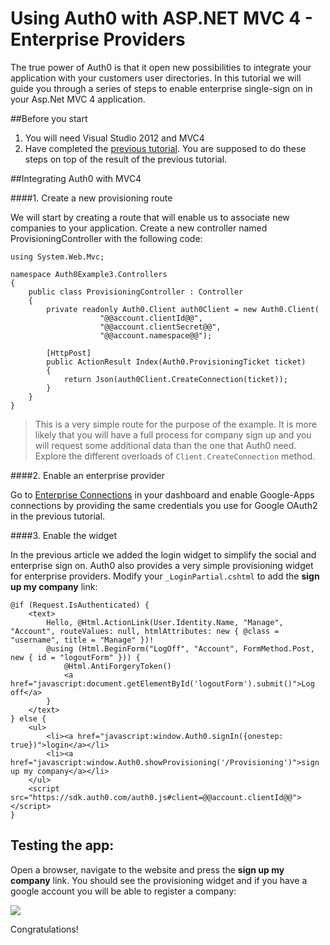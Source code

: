 # Using Auth0 with ASP.NET MVC 4 - Enterprise Providers

The true power of Auth0 is that it open new possibilities to integrate your application with your customers user directories. In this tutorial we will guide you through a series of steps to enable enterprise single-sign on in your Asp.Net MVC 4 application. 

##Before you start

1. You will need Visual Studio 2012 and MVC4
2. Have completed the [previous tutorial](/mvc-tutorial). You are supposed to do these steps on top of the result of the previous tutorial.

##Integrating Auth0 with MVC4

####1. Create a new provisioning route

We will start by creating a route that will enable us to associate new companies to your application. Create a new controller named ProvisioningController with the following code:


    using System.Web.Mvc;

    namespace Auth0Example3.Controllers
    {
        public class ProvisioningController : Controller
        {
            private readonly Auth0.Client auth0Client = new Auth0.Client(
                        "@@account.clientId@@",
                        "@@account.clientSecret@@",
                        "@@account.namespace@@");

            [HttpPost]
            public ActionResult Index(Auth0.ProvisioningTicket ticket)
            {
                return Json(auth0Client.CreateConnection(ticket));
            }
        }
    }




> This is a very simple route for the purpose of the example. It is more likely that you will have a full process for company sign up and you will request some additional data than the one that Auth0 need. Explore the different overloads of ```Client.CreateConnection``` method.
>

####2. Enable an enterprise provider 

Go to [Enterprise Connections](https://app.auth0.com/#/connections/enterprise) in your dashboard and enable Google-Apps connections by providing the same credentials you use for Google OAuth2 in the previous tutorial. 

####3. Enable the widget

In the previous article we added the login widget to simplify the social and enterprise sign on. Auth0 also provides a very simple provisioning widget for enterprise providers. Modify your ```_LoginPartial.cshtml``` to add the **sign up my company** link:



    @if (Request.IsAuthenticated) {
        <text>
            Hello, @Html.ActionLink(User.Identity.Name, "Manage", "Account", routeValues: null, htmlAttributes: new { @class = "username", title = "Manage" })!
            @using (Html.BeginForm("LogOff", "Account", FormMethod.Post, new { id = "logoutForm" })) {
                @Html.AntiForgeryToken()
                <a href="javascript:document.getElementById('logoutForm').submit()">Log off</a>
            }
        </text>
    } else {
        <ul>
            <li><a href="javascript:window.Auth0.signIn({onestep: true})">login</a></li>
            <li><a href="javascript:window.Auth0.showProvisioning('/Provisioning')">sign up my company</a></li>
        </ul>
        <script src="https://sdk.auth0.com/auth0.js#client=@@account.clientId@@"></script>
    }


## Testing the app:

Open a browser, navigate to the website and press the **sign up my company** link. You should see the provisioning widget and if you have a google account you will be able to register a company:

![](img/widget-prov-in-aspnet.png)

Congratulations! 